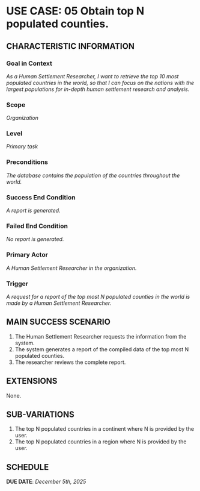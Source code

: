 # USE CASE: 05 Obtain top N populated counties.

## CHARACTERISTIC INFORMATION

### Goal in Context

*As a Human Settlement Researcher, I want to retrieve the top 10 most populated countries in the world, so that I can focus on the nations with the largest populations for in-depth human settlement research and analysis.*

### Scope

*Organization*

### Level

*Primary task*

### Preconditions

*The database contains the population of the countries throughout the world.*

### Success End Condition

*A report is generated.*

### Failed End Condition

*No report is generated.*

### Primary Actor

*A Human Settlement Researcher in the organization.*

### Trigger

*A request for a report of the top most N populated counties in the world  is made by a Human Settlement Researcher.*

## MAIN SUCCESS SCENARIO

1. The Human Settlement Researcher requests the information from the system.
2. The system generates a report of the compiled data of the top most N populated counties.
3. The researcher reviews the complete report.

## EXTENSIONS

None.

## SUB-VARIATIONS

1. The top N populated countries in a continent where N is provided by the user.
2. The top N populated countries in a region where N is provided by the user.


## SCHEDULE

**DUE DATE**:  *December 5th, 2025*
